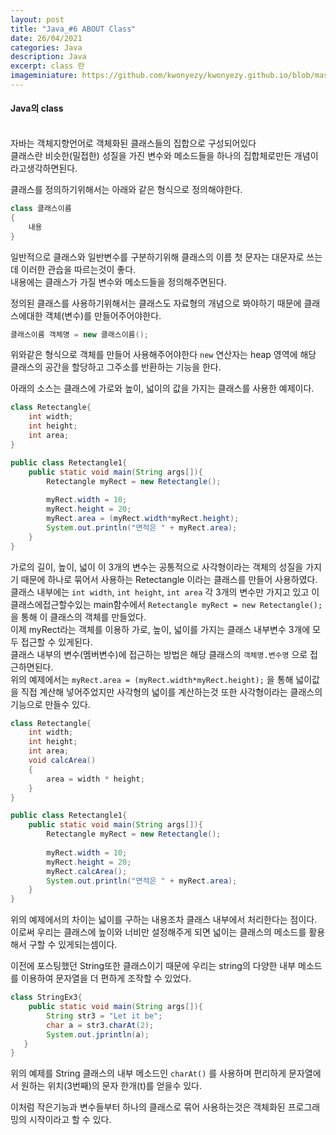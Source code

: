```yaml
---
layout: post
title: "Java_#6 ABOUT Class"
date: 26/04/2021
categories: Java
description: Java
excerpt: class 란 
imageminiature: https://github.com/kwonyezy/kwonyezy.github.io/blob/master/_posts/pictures/greyimg.png?raw=true
---
```

#### Java의 class<br><br>

자바는 객체지향언어로 객체화된 클래스들의 집합으로 구성되어있다    
클래스란 비슷한(밀접한) 성질을 가진 변수와 메소드들을 하나의 집합체로만든 개념이라고생각하면된다.

클래스를 정의하기위해서는 아래와 같은 형식으로 정의해야한다.

```java
class 클래스이름
{ 
	내용 
}
```

일반적으로 클래스와 일반변수를 구분하기위해 클래스의 이름 첫 문자는 대문자로 쓰는데 이러한 관습을 따르는것이 좋다.    
내용에는 클래스가 가질 변수와 메소드들을 정의해주면된다.    

정의된 클래스를 사용하기위해서는 클래스도 자료형의 개념으로 봐야하기 때문에 클래스에대한 객체(변수)를 만들어주어야한다.    

```java
클래스이름 객체명 = new 클래스이름();
```

위와같은 형식으로 객체를 만들어 사용해주어야한다 ```new``` 연산자는 heap 영역에 해당 클래스의 공간을 할당하고 그주소를 반환하는 기능을 한다.    

아래의 소스는 클래스에 가로와 높이, 넓이의 값을 가지는 클래스를 사용한 예제이다.

```java
class Retectangle{
	int width;
	int height;
	int area;
}

public class Retectangle1{
	public static void main(String args[]){
		Retectangle myRect = new Retectangle();
		
		myRect.width = 10;
		myRect.height = 20;
		myRect.area = (myRect.width*myRect.height);
		System.out.println("면적은 " + myRect.area);
	}
}
```

가로의 길이, 높이, 넓이 이 3개의 변수는 공통적으로 사각형이라는 객체의 성질을 가지기 때문에 하나로 묶어서 사용하는 Retectangle 이라는 클래스를 만들어 사용하였다.    
클래스 내부에는 ```int width```, ```int height```, ```int area``` 각 3개의 변수만 가지고 있고 이 클래스에접근할수있는 main함수에서 ```Retectangle myRect = new Retectangle();``` 을 통해 이 클래스의 객체를 만들었다.    
이제 myRect라는 객체를 이용하 가로, 높이, 넓이를 가지는 클래스 내부변수 3개에 모두 접근할 수 있게된다.    
클래스 내부의 변수(멤버변수)에 접근하는 방법은 해당 클래스의 ```객체명.변수명``` 으로 접근하면된다.    
위의 예제에서는 ```myRect.area = (myRect.width*myRect.height);``` 을 통해 넓이값을 직접 계산해 넣어주었지만 사각형의 넓이를 계산하는것 또한 사각형이라는 클래스의 기능으로 만들수 있다.    

```java
class Retectangle{
	int width;
	int height;
	int area;
	void calcArea()
	{
		area = width * height;
	}
}

public class Retectangle1{
	public static void main(String args[]){
		Retectangle myRect = new Retectangle();
		
		myRect.width = 10;
		myRect.height = 20;
		myRect.calcArea();
		System.out.println("면적은 " + myRect.area);
	}
}
```

위의 예제에서의 차이는 넓이를 구하는 내용조차 클래스 내부에서 처리한다는 점이다. 이로써 우리는 클래스에 높이와 너비만 설정해주게 되면 넓이는 클래스의 메소드를 활용해서 구할 수 있게되는셈이다.    

이전에 포스팅했던 String또한 클래스이기 때문에 우리는 string의 다양한 내부 메소드를 이용하여 문자열을 더 편하게 조작할 수 있었다.

```java
class StringEx3{
	public static void main(String args[]){
		String str3 = "Let it be";
		char a = str3.charAt(2);
		System.out.jprintln(a);
   }
}
```

위의 예제를 String 클래스의 내부 메소드인 ```charAt()``` 를 사용하며 편리하게 문자열에서 원하는 위치(3번째)의 문자 한개(t)를 얻을수 있다.    

이처럼 작은기능과 변수들부터 하나의 클래스로 묶어 사용하는것은 객체화된 프로그래밍의 시작이라고 할 수 있다.
